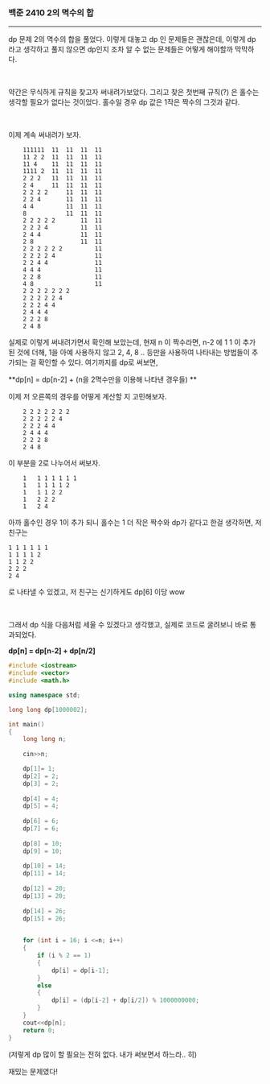 ### 백준 2410 2의 멱수의 합

---

dp 문제 2의 멱수의 합을 풀었다. 이렇게 대놓고 dp 인 문제들은 괜찮은데, 이렇게 dp라고 생각하고 풀지 않으면 dp인지 조차 알 수 없는 문제들은 어떻게 해야할까 막막하다.

<br>

약간은 무식하게 규칙을 찾고자 써내려가보았다. 그리고 찾은 첫번째 규칙(?) 은 홀수는 생각할 필요가 없다는 것이었다. 홀수일 경우 dp 값은 1작은 짝수의 그것과 같다.

<br>

이제 계속 써내려가 보자. 

```
    111111  11  11  11  11
    11 2 2  11  11  11  11
    11 4    11  11  11  11
    1111 2  11  11  11  11
    2 2 2   11  11  11  11
    2 4     11  11  11  11
    2 2 2 2     11  11  11
    2 2 4       11  11  11
    4 4         11  11  11
    8           11  11  11
    2 2 2 2 2       11  11
    2 2 2 4         11  11
    2 4 4           11  11
    2 8             11  11
    2 2 2 2 2 2         11
    2 2 2 2 4           11
    2 2 4 4             11
    4 4 4               11
    2 2 8               11
    4 8                 11
    2 2 2 2 2 2 2
    2 2 2 2 2 4
    2 2 2 4 4
    2 4 4 4
    2 2 2 8
    2 4 8
```

실제로 이렇게 써내려가면서 확인해 보았는데, 현재 n 이 짝수라면, n-2 에 1 1 이 추가 된 것에 더해, 1을 아예 사용하지 않고 2, 4, 8 .. 등만을 사용하여 나타내는 방법들이 추가되는 걸 확인할 수 있다. 여기까지를 dp로 써보면,

**dp[n] = dp[n-2] + (n을 2멱수만을 이용해 나타낸 경우들) ** 

이제 저 오른쪽의 경우를 어떻게 계산할 지 고민해보자.

```
    2 2 2 2 2 2 2
    2 2 2 2 2 4
    2 2 2 4 4
    2 4 4 4
    2 2 2 8
    2 4 8
```

이 부분을 2로 나누어서 써보자. 

```
    1   1 1 1 1 1 1
    1   1 1 1 1 2
    1   1 1 2 2
    1   2 2 2
    1   2 4
```

아까 홀수인 경우 1이 추가 되니 홀수는 1 더 작은 짝수와 dp가 같다고 한걸 생각하면, 저 친구는 

```
1 1 1 1 1 1
1 1 1 1 2
1 1 2 2
2 2 2
2 4
```
로 나타낼 수 있겠고, 저 친구는 신기하게도 dp[6] 이당 wow

<br>

그래서 dp 식을 다음처럼 세울 수 있겠다고 생각했고, 실제로 코드로 굴려보니 바로 통과되었다.

**dp[n] = dp[n-2] + dp[n/2]**


```C++
#include <iostream>
#include <vector>
#include <math.h>

using namespace std;

long long dp[1000002];

int main()
{
    long long n;
    
    cin>>n;

    dp[1]= 1;
    dp[2] = 2;
    dp[3] = 2;
    
    dp[4] = 4;
    dp[5] = 4;
    
    dp[6] = 6;
    dp[7] = 6;
    
    dp[8] = 10;
    dp[9] = 10;
    
    dp[10] = 14;
    dp[11] = 14;
    
    dp[12] = 20;
    dp[13] = 20;
    
    dp[14] = 26;
    dp[15] = 26;

    
    for (int i = 16; i <=n; i++)
    {
        if (i % 2 == 1)
        {
            dp[i] = dp[i-1];
        }
        else
        {
            dp[i] = (dp[i-2] + dp[i/2]) % 1000000000;
        }
    }
    cout<<dp[n];
    return 0;
}
```

(저렇게 dp 많이 할 필요는 전혀 없다. 내가 써보면서 하느라.. 히)

재밌는 문제였다!


